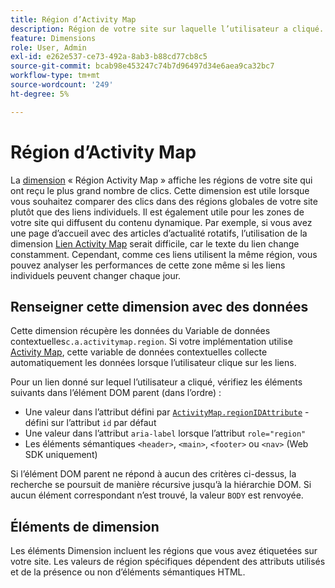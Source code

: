 ```yaml
---
title: Région d’Activity Map
description: Région de votre site sur laquelle l’utilisateur a cliqué.
feature: Dimensions
role: User, Admin
exl-id: e262e537-ce73-492a-8ab3-b88cd77cb8c5
source-git-commit: bcab98e453247c74b7d96497d34e6aea9ca32bc7
workflow-type: tm+mt
source-wordcount: '249'
ht-degree: 5%

---
```


# Région d’Activity Map

La [dimension](overview.md) « Région Activity Map » affiche les régions de votre site qui ont reçu le plus grand nombre de clics. Cette dimension est utile lorsque vous souhaitez comparer des clics dans des régions globales de votre site plutôt que des liens individuels. Il est également utile pour les zones de votre site qui diffusent du contenu dynamique. Par exemple, si vous avez une page d’accueil avec des articles d’actualité rotatifs, l’utilisation de la dimension [Lien Activity Map](activity-map-link.md) serait difficile, car le texte du lien change constamment. Cependant, comme ces liens utilisent la même région, vous pouvez analyser les performances de cette zone même si les liens individuels peuvent changer chaque jour.

## Renseigner cette dimension avec des données

Cette dimension récupère les données du [ ](/help/implement/vars/page-vars/contextdata.md)Variable de données contextuelles`c.a.activitymap.region`. Si votre implémentation utilise [Activity Map](/help/analyze/activity-map/overview.md), cette variable de données contextuelles collecte automatiquement les données lorsque l’utilisateur clique sur les liens.

Pour un lien donné sur lequel l’utilisateur a cliqué, vérifiez les éléments suivants dans l’élément DOM parent (dans l’ordre) :

* Une valeur dans l’attribut défini par [`ActivityMap.regionIDAttribute`](/help/implement/vars/config-vars/activitymap-regionidattribute.md) - défini sur l’attribut `id` par défaut
* Une valeur dans l’attribut `aria-label` lorsque l’attribut `role="region"`
* Les éléments sémantiques `<header>`, `<main>`, `<footer>` ou `<nav>` (Web SDK uniquement)

Si l’élément DOM parent ne répond à aucun des critères ci-dessus, la recherche se poursuit de manière récursive jusqu’à la hiérarchie DOM. Si aucun élément correspondant n’est trouvé, la valeur `BODY` est renvoyée.

## Éléments de dimension

Les éléments Dimension incluent les régions que vous avez étiquetées sur votre site. Les valeurs de région spécifiques dépendent des attributs utilisés et de la présence ou non d’éléments sémantiques HTML.
